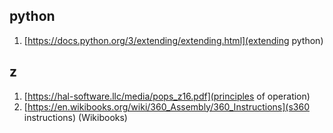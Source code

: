 ## python
1. [https://docs.python.org/3/extending/extending.html](extending python)

## z
1. [https://hal-software.llc/media/pops_z16.pdf](principles of operation)
2. [https://en.wikibooks.org/wiki/360_Assembly/360_Instructions](s360 instructions) (Wikibooks)
